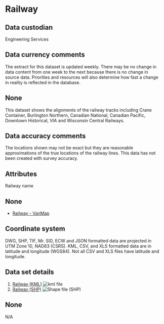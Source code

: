 # Railway
## Data custodian
Engineering Services

## Data currency comments
The extract for this dataset is updated weekly. There may be no change in data
content from one week to the next because there is no change in source data.
Priorities and resources will also determine how fast a change in reality is
reflected in the database.

## None
This dataset shows the alignments of the railway tracks including Crane
Container, Burlington Northern, Canadian National, Canadian Pacific, Downtown
Historical, VIA and Wisconsin Central Railways.

## Data accuracy comments
The locations shown may not be exact but they are reasonable approximations of
the true locations of the railway lines. This data has not been created with
survey accuracy.

## Attributes
Railway name

## None
  * [Railway - VanMap](http://former.vancouver.ca/vanmap/r/railway.htm)

## Coordinate system
DWG, SHP, TIF, Mr. SID, ECW and JSON formatted data are projected in UTM Zone
10, NAD83 (CSRS). KML, CSV, and XLS formatted data are in latitude and
longitude (WGS84). Not all CSV and XLS files have latitude and longitude.

## Data set details
  1. [Railway (KML)](../download/kml/railways.kmz) ![kml file](../images/Icon_kml.gif)
  2. [Railway (SHP)](ftp://webftp.vancouver.ca/opendata/shape/railways_shp.zip) ![Shape file \(SHP\)](../images/icon_shape.jpg)

## None
N/A

